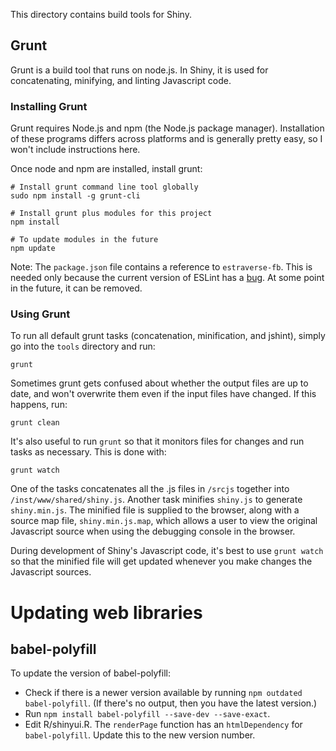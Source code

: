 This directory contains build tools for Shiny.


## Grunt

Grunt is a build tool that runs on node.js. In Shiny, it is used for concatenating, minifying, and linting Javascript code.

### Installing Grunt

Grunt requires Node.js and npm (the Node.js package manager). Installation of these programs differs across platforms and is generally pretty easy, so I won't include instructions here.

Once node and npm are installed, install grunt:

```
# Install grunt command line tool globally
sudo npm install -g grunt-cli

# Install grunt plus modules for this project
npm install

# To update modules in the future
npm update
```

Note: The `package.json` file contains a reference to `estraverse-fb`. This is needed only because the current version of ESLint has a [bug](https://github.com/eslint/eslint/issues/5476). At some point in the future, it can be removed.


### Using Grunt

To run all default grunt tasks (concatenation, minification, and jshint), simply go into the `tools` directory and run:

```
grunt
```

Sometimes grunt gets confused about whether the output files are up to date, and won't overwrite them even if the input files have changed. If this happens, run:

```
grunt clean
```

It's also useful to run `grunt` so that it monitors files for changes and run tasks as necessary. This is done with:

```
grunt watch
```

One of the tasks concatenates all the .js files in `/srcjs` together into `/inst/www/shared/shiny.js`. Another task minifies `shiny.js` to generate `shiny.min.js`. The minified file is supplied to the browser, along with a source map file, `shiny.min.js.map`, which allows a user to view the original Javascript source when using the debugging console in the browser.

During development of Shiny's Javascript code, it's best to use `grunt watch` so that the minified file will get updated whenever you make changes the Javascript sources.



Updating web libraries
======================

## babel-polyfill

To update the version of babel-polyfill:

* Check if there is a newer version available by running `npm outdated babel-polyfill`. (If there's no output, then you have the latest version.)
* Run `npm install babel-polyfill --save-dev --save-exact`.
* Edit R/shinyui.R. The `renderPage` function has an `htmlDependency` for
  `babel-polyfill`. Update this to the new version number.
